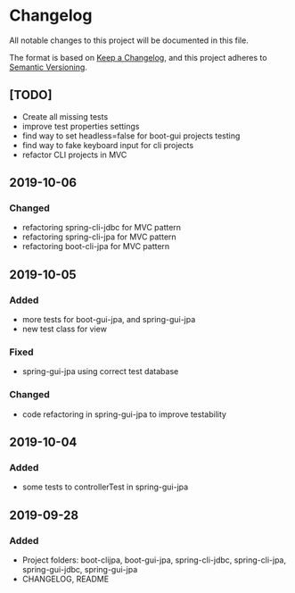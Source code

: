 # Changelog
All notable changes to this project will be documented in this file.

The format is based on [Keep a Changelog](https://keepachangelog.com/en/1.0.0/),
and this project adheres to [Semantic Versioning](https://semver.org/spec/v2.0.0.html).

## [TODO]
- Create all missing tests
- improve test properties settings
- find way to set headless=false for boot-gui projects testing
- find way to fake keyboard input for cli projects
- refactor CLI projects in MVC

## 2019-10-06
### Changed
- refactoring spring-cli-jdbc for MVC pattern
- refactoring spring-cli-jpa for MVC pattern
- refactoring boot-cli-jpa for MVC pattern

## 2019-10-05
### Added
- more tests for boot-gui-jpa, and spring-gui-jpa
- new test class for view

### Fixed
- spring-gui-jpa using correct test database

### Changed
- code refactoring in spring-gui-jpa to improve testability

## 2019-10-04
### Added
- some tests to controllerTest in spring-gui-jpa


## 2019-09-28
### Added
- Project folders: boot-clijpa, boot-gui-jpa, spring-cli-jdbc, spring-cli-jpa, spring-gui-jdbc, spring-gui-jpa
- CHANGELOG, README







